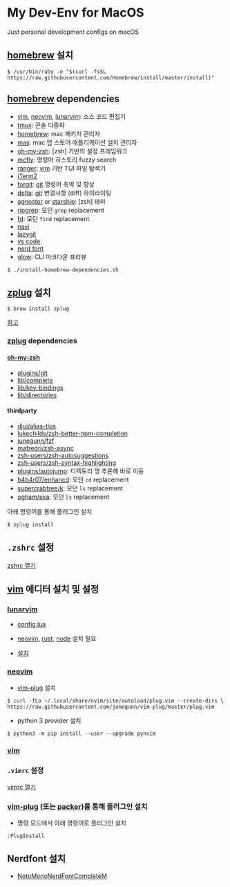 # My Dev-Env for MacOS

Just personal development configs on macOS

## [homebrew] 설치

```
$ /usr/bin/ruby -e "$(curl -fsSL https://raw.githubusercontent.com/Homebrew/install/master/install)"
```

## [homebrew] dependencies

- [vim], [neovim], [lunarvim]: 소스 코드 편집기
- [tmux]: 콘솔 다중화
- [homebrew]: mac 패키지 관리자
- [mas]: mac 앱 스토어 애플리케이션 설치 관리자
- [oh-my-zsh]: [zsh] 기반의 설정 프레임워크
- [mcfly]: 명령어 히스토리 fuzzy search
- [ranger]: [vim] 기반 TUI 파일 탐색기
- [iTerm2]
- [forgit]: [git] 명령어 축약 및 향상
- [delta]: [git] 변경사항 (diff) 하이라이팅
- [agnoster] or [starship]: [zsh] 테마
- [ripgrep]: 모던 `grep` replacement
- [fd]: 모던 `find` replacement
- [navi]
- [lazygit]
- [vs code]
- [nerd font]
- [glow]: CLI 마크다운 프리뷰

```
$ ./install-homebrew-dependencies.sh
```

## [zplug] 설치

```
$ brew install zplug
```

[참고](https://github.com/zplug/zplug/tree/c4dea766566b168a32dbfa8d10335e525ce39fcc#using-homebrew-os-x)

### [zplug] dependencies

#### [oh-my-zsh]

- [plugins/git](https://github.com/ohmyzsh/ohmyzsh/tree/39b600e9e564db3dec265fcf2e3db4b5568dd93a/lib)
- [lib/complete](https://github.com/ohmyzsh/ohmyzsh/tree/39b600e9e564db3dec265fcf2e3db4b5568dd93a/lib)
- [lib/key-bindings](https://github.com/ohmyzsh/ohmyzsh/tree/39b600e9e564db3dec265fcf2e3db4b5568dd93a/lib)
- [lib/directories](https://github.com/ohmyzsh/ohmyzsh/tree/39b600e9e564db3dec265fcf2e3db4b5568dd93a/lib)

#### thirdparty

- [djui/alias-tips](https://github.com/djui/alias-tips)
- [lukechilds/zsh-better-npm-completion](https://github.com/lukechilds/zsh-better-npm-completion)
- [junegunn/fzf](https://github.com/junegunn/fzf)
- [mafredri/zsh-async](https://github.com/mafredri/zsh-async)
- [zsh-users/zsh-autosuggestions](https://github.com/zsh-users/zsh-autosuggestions)
- [zsh-users/zsh-syntax-highlighting](https://github.com/zsh-users/zsh-syntax-highlighting)
- [plugins/autojump](https://github.com/plugins/autojump): 디렉토리 명 추론해 바로 이동
- [b4b4r07/enhancd](https://github.com/b4b4r07/enhancd): 모던 `cd` replacement
- [supercrabtree/k](https://github.com/supercrabtree/k): 모던 `ls` replacement
- [ogham/exa](https://github.com/ogham/exa): 모던 `ls` replacement

아래 명령어를 통해 플러그인 설치

```
$ zplug install
```

## `.zshrc` 설정

[zshrc 열기](./zshrc)

## [vim] 에디터 설치 및 설정

### [lunarvim]

- [config.lua](./config.lua)

- [neovim], [rust], [node] 설치 필요

- [설치](https://github.com/LunarVim/LunarVim/tree/a2714c3c382a1b6c9d4390eead924cc48ac594a3#install-in-one-command)

### [neovim]

- [vim-plug] 설치

```
$ curl -fLo ~/.local/share/nvim/site/autoload/plug.vim --create-dirs \
https://raw.githubusercontent.com/junegunn/vim-plug/master/plug.vim
```

- python 3 provider 설치

```
$ python3 -m pip install --user --upgrade pynvim
```

### [vim]

### `.vimrc` 설정

[vimrc 열기](./vimrc)

### [vim-plug] (또는 [packer])를 통해 플러그인 설치

- 명령 모드에서 아래 명령어로 플러그인 설치

```
:PlugInstall
```

## Nerdfont 설치

- [NotoMonoNerdFontCompleteM](https://github.com/ryanoasis/nerd-fonts/tree/master/patched-fonts/Noto/Mono)

[oh-my-zsh]: https://github.com/ohmyzsh/ohmyzsh
[agnoster]: https://github.com/agnoster/agnoster-zsh-theme
[starship]: https://github.com/starship/starship
[vim]: https://github.com/vim/vim
[neovim]: https://github.com/neovim/neovim
[lunarvim]: https://github.com/LunarVim/LunarVim
[tmux]: https://github.com/tmux/tmux
[mcfly]: https://github.com/cantino/mcfly
[autojump]: https://github.com/wting/autojump
[exa]: https://github.com/ogham/exa
[lsd]: https://github.com/Peltoche/lsd
[iTerm2]: https://iterm2.com/
[forgit]: https://github.com/wfxr/forgit
[delta]: https://github.com/dandavison/delta
[ranger]: https://github.com/ranger/ranger
[enhancd]: https://github.com/b4b4r07/enhancd
[fd]: https://github.com/sharkdp/fd
[ripgrep]: https://github.com/BurntSushi/ripgrep
[homebrew]: https://github.com/Homebrew/brew
[lazygit]: https://github.com/jesseduffield/lazygit
[navi]: https://github.com/denisidoro/navi
[vim-plug]: https://github.com/junegunn/vim-plug
[zplug]: https://github.com/zplug/zplug
[packer]: https://github.com/wbthomason/packer.nvim
[vs code]: https://code.visualstudio.com/
[mas]: https://github.com/mas-cli/mas
[nerd font]: https://github.com/ryanoasis/nerd-fonts
[git]: https://git-scm.com/
[glow]: https://github.com/ellisonleao/glow.nvim
[rust]: https://github.com/rust-lang/rust
[node]: https://github.com/nodejs/node
[k]: localhost
